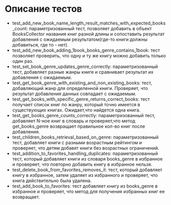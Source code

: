 # Описание тестов

* test_add_new_book_name_length_result_matches_with_expected_books_count: 
параметризованный тест, позволяет добавить в объект BooksCollector названия книг разной длины и сопоставить результат добавления с ожидаемым результатом(где-то книги должны добавиться, где то - нет). 
* test_add_new_book_adding_1book_books_genre_contains_1book: 
тест позволяет проверить, что одну и ту же книгу можно добавить только один раз.
* test_set_book_genre_updates_genre_correctly:
параметризованный тест, добавляет разные жанры книге и сравнивает результат их добавления с ожидаемым.
* test_get_book_genre_with_existing_and_non_existing_books:
тест, добавляющий жанр для определенной книги. Проверяет, что результат добавления данных совпадает с ожидаемым.
* test_get_books_with_specific_genre_returns_correct_books:
тест получает список книг по жанру, который точно имеется в существующих книгах. Ожидает,что найдется одна книга.
* test_get_books_genre_counts_correctly:
параметризованный тест, добавляет N-ное книг в словарь и проверяет,что метод get_books_genre возвращает правильное кол-во книг после добавления.
* test_children_books_retrieval_based_on_genre:
параметризованный тест, добавляет книги с разными возрастным рейтингом и проверяет, что детям добавят книги без возрастных ограничений.
* test_addition_to_favorites_handling_duplicates:
параметризованный тест, который добавляет книги из словаря books_genre в избранное и проверяет, что повторно добавить книгу в избранное нельзя.
* test_delete_book_from_favorites_removes_it:
тест, который добавляет книгу в избранное, затем удаляет из избранного и проверяет, что книга действительно была удалена.
* test_add_book_to_favorites:
тест добавляет книгу из books_genre в избранное и проверяет, что метод для получения избранных книг ее возвращает.




